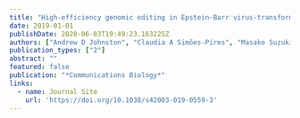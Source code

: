 ```yaml
---
title: "High-efficiency genomic editing in Epstein-Barr virus-transformed lymphoblastoid B cells using a single-stranded donor oligonucleotide strategy."
date: 2019-01-01
publishDate: 2020-06-03T19:49:23.163225Z
authors: ["Andrew D Johnston", "Claudia A Simões-Pires", "Masako Suzuki", "John M Greally"]
publication_types: ["2"]
abstract: ""
featured: false
publication: "*Communications Biology*"
links:
  - name: Journal Site
    url: 'https://doi.org/10.1038/s42003-019-0559-3'
---
```

